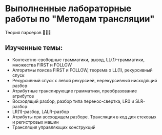 # Выполненные лабораторные работы по "Методам трансляции"
Теория парсеров 🤩🤩🤩
## Изученные темы:
- Контекстно-свободные грамматики, вывод, LL(1)-грамматики, множества FIRST и FOLLOW
- Алгоритмы поиска FIRST и FOLLOW, теорема о LL(1), рекурсивный спуск
- Рекурсивный спуск с левой рекурсией, нерекурсивный нисходящий разбор
- Атрибутные транслирующие грамматики, преобразование атрибутов
- Восходящий разбор, разбор типа перенос-свертка, LR0 и SLR-разбор
- LR(1)-разбор, LALR-разбор
- Атрибуты при восходящем разборе. Трансляция в код для стековых и регистровых машин
- Трансляция управляющих конструкций

